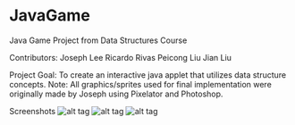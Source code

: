# JavaGame
Java Game Project from Data Structures Course


Contributors:
Joseph Lee
Ricardo Rivas
Peicong Liu
Jian Liu

Project Goal: To create an interactive java applet that utilizes data structure concepts. 
Note: All graphics/sprites used for final implementation were originally made by Joseph using Pixelator and Photoshop.


Screenshots
![alt tag](https://raw.github.com/jlee-snn/JavaGameProject/master/Screenshots/1.png)
![alt tag](https://raw.github.com/jlee-snn/JavaGameProject/master/Screenshots/3.png)
![alt tag](https://raw.github.com/jlee-snn/JavaGameProject/master/Screenshots/5.png)

